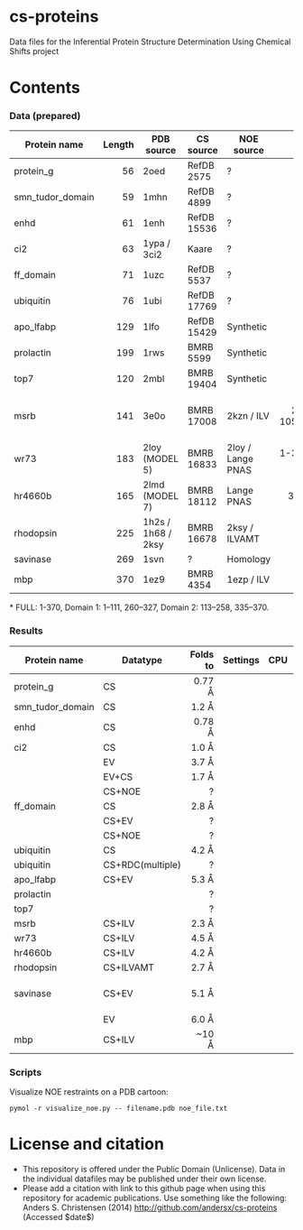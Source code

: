 cs-proteins
===========

Data files for the Inferential Protein Structure Determination Using Chemical Shifts project


Contents
========

### Data (prepared)


| Protein name            | Length  | PDB source       | CS source   | NOE source | RMSD range        |
| ------------------------|--------:|------------------|-------------|------------|------------------:|
| protein\_g              | 56      | 2oed             | RefDB 2575  | ?          | All               |
| smn\_tudor\_domain      | 59      | 1mhn             | RefDB 4899  | ?          | 5-54              |
| enhd                    | 61      | 1enh             | RefDB 15536 | ?          | 8-53              |
| ci2                     | 63      | 1ypa / 3ci2      | Kaare       | ?          | 3-33, 45-64       |
| ff\_domain              | 71      | 1uzc             | RefDB 5537  | ?          | 11-67             |
| ubiquitin               | 76      | 1ubi             | RefDB 17769 | ?          | 1-70              |
| apo\_lfabp              | 129     | 1lfo             | RefDB 15429 | Synthetic  | All               |
| prolactin               | 199     | 1rws             | BMRB 5599   | Synthetic  | 6-183             |
| top7                    | 120     | 2mbl             | BMRB 19404  | Synthetic  | 5-104             |
| msrb                    | 141     | 3e0o             | BMRB 17008  | 2kzn / ILV | 13-25,36-105,111-141 |
| wr73                    | 183     | 2loy (MODEL 5)   | BMRB 16833  | 2loy / Lange PNAS | 1-37,66-180|
| hr4660b                 | 165     | 2lmd (MODEL 7)   | BMRB 18112  | Lange PNAS | 36-162            |
| rhodopsin               | 225     | 1h2s / 1h68 / 2ksy| BMRB 16678 | 2ksy / ILVAMT| 4-210             |
| savinase                | 269     | 1svn             | ?           | Homology   | all               |
| mbp                     | 370     | 1ez9             | BMRB 4354   | 1ezp / ILV | all*              |

\* FULL: 1-370, Domain 1: 1–111, 260–327, Domain 2: 113–258, 335–370.

### Results

| Protein name            | Datatype | Folds to | Settings   | CPU      | Refines to | Settings   | CPU      |
| ------------------------|----------|---------:|------------|----------|:----------:|------------|----------|
| protein\_g              | CS       | 0.77 Å   |            |          | ?          |            |          |
| smn\_tudor\_domain      | CS       | 1.2 Å    |            |          | ?          |            |          |
| enhd                    | CS       | 0.78 Å   |            |          | ?          |            |          |
| ci2                     | CS       | 1.0 Å    |            |          | 0.65 Å     |            |          |
|                         | EV       | 3.7 Å    |            |          | ?          |            |          |
|                         | EV+CS    | 1.7 Å    |            |          |            |            |          |
|                         | CS+NOE   | ?        |            |          | 0.59 Å     |            |          |
| ff\_domain              | CS       | 2.8 Å    |            |          | 1.2 Å      |            |          |
|                         | CS+EV    | ?        |            |          | 2.0 Å      |            |          |
|                         | CS+NOE   | ?        |            |          | 0.92 Å     |            |          |
| ubiquitin               | CS       | 4.2 Å    |            |          | 2.1 Å      |            |          |
| ubiquitin               | CS+RDC(multiple)| ? |            |          | 0.7 Å      |            |          |
| apo\_lfabp              | CS+EV    | 5.3 Å    |            |          | ?          |            |          |
| prolactin               |          | ?        |            |          | ?          |            |          |
| top7                    |          | ?        |            |          | ?          |            |          |
| msrb                    | CS+ILV   | 2.3 Å    |            |          | 2.2 Å      |            |          |
| wr73                    | CS+ILV   | 4.5 Å    |            |          |            |            |          |
| hr4660b                 | CS+ILV   | 4.2 Å    |            |          | 4.0 Å      |            |          |
| rhodopsin               | CS+ILVAMT| 2.7 Å    |            |          | 1.9 Å      |            |          |
| savinase                | CS+EV    | 5.1 Å    |            |          | 3.1 Å (pymol 2.0 Å) |            |          |
|                         | EV       | 6.0 Å    |            |          | 5.3 Å      |            |          |
| mbp                     | CS+ILV   | ~10 Å    |            |          | 4.7 Å      |            |          |



### Scripts

Visualize NOE restraints on a PDB cartoon:

    pymol -r visualize_noe.py -- filename.pdb noe_file.txt


License and citation
=======
* This repository is offered under the Public Domain (Unlicense). Data in the individual datafiles may be published under their own license. 
* Please add a citation with link to this github page when using this repository for academic publications. Use something like the following: Anders S. Christensen (2014) http://github.com/andersx/cs-proteins (Accessed \$date\$)
